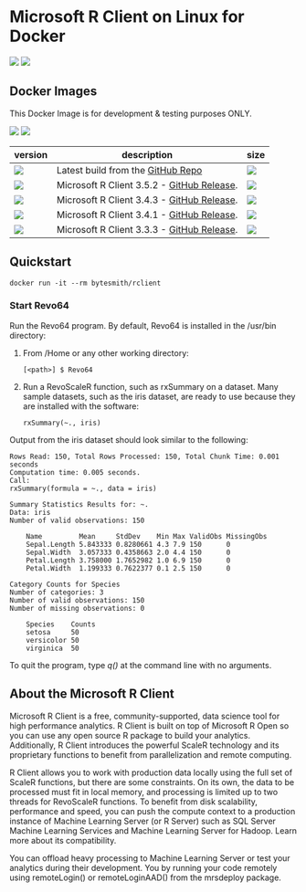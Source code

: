# Microsoft R Client on Linux for Docker

[![](https://img.shields.io/github/license/mashape/apistatus.svg)](https://github.com/SaschaDittmann/docker-images-rclient)
[![](https://img.shields.io/github/tag/SaschaDittmann/docker-images-rclient.svg)](https://github.com/SaschaDittmann/docker-images-rclient)


## Docker Images

This Docker Image is for development & testing purposes ONLY.

[![](https://img.shields.io/docker/pulls/bytesmith/rclient.svg)](https://hub.docker.com/r/bytesmith/rclient)
[![](https://img.shields.io/docker/automated/bytesmith/rclient.svg)](https://hub.docker.com/r/bytesmith/rclient/builds)

version          | description                               | size 
---------------- | ----------------------------------------- | ------
[![](https://images.microbadger.com/badges/version/bytesmith/rclient.svg)](https://hub.docker.com/r/bytesmith/rclient) | Latest build from the [GitHub Repo](https://github.com/SaschaDittmann/docker-images-rclient) | [![](https://images.microbadger.com/badges/image/bytesmith/rclient.svg)](https://microbadger.com/images/bytesmith/rclient)
[![](https://images.microbadger.com/badges/version/bytesmith/rclient:3.5.2.svg)](https://hub.docker.com/r/bytesmith/rclient) | Microsoft R Client 3.5.2 - [GitHub Release](https://github.com/SaschaDittmann/docker-images-rclient/releases/tag/3.5.2).  | [![](https://images.microbadger.com/badges/image/bytesmith/rclient:3.5.2.svg)](https://microbadger.com/images/bytesmith/rclient:3.5.2)
[![](https://images.microbadger.com/badges/version/bytesmith/rclient:3.4.3.svg)](https://hub.docker.com/r/bytesmith/rclient) | Microsoft R Client 3.4.3 - [GitHub Release](https://github.com/SaschaDittmann/docker-images-rclient/releases/tag/3.4.3).  | [![](https://images.microbadger.com/badges/image/bytesmith/rclient:3.4.3.svg)](https://microbadger.com/images/bytesmith/rclient:3.4.3)
[![](https://images.microbadger.com/badges/version/bytesmith/rclient:3.4.1.svg)](https://hub.docker.com/r/bytesmith/rclient) | Microsoft R Client 3.4.1 - [GitHub Release](https://github.com/SaschaDittmann/docker-images-rclient/releases/tag/3.4.1).  | [![](https://images.microbadger.com/badges/image/bytesmith/rclient:3.4.1.svg)](https://microbadger.com/images/bytesmith/rclient:3.4.1)
[![](https://images.microbadger.com/badges/version/bytesmith/rclient:3.3.3.svg)](https://hub.docker.com/r/bytesmith/rclient) | Microsoft R Client 3.3.3 - [GitHub Release](https://github.com/SaschaDittmann/docker-images-rclient/releases/tag/3.3.3).  | [![](https://images.microbadger.com/badges/image/bytesmith/rclient:3.3.3.svg)](https://microbadger.com/images/bytesmith/rclient:3.3.3)

## Quickstart

```
docker run -it --rm bytesmith/rclient
```

### Start Revo64

Run the Revo64 program. By default, Revo64 is installed in the /usr/bin directory:

1. From /Home or any other working directory:
    ```
    [<path>] $ Revo64
    ```

2. Run a RevoScaleR function, such as rxSummary on a dataset. Many sample datasets, such as the iris dataset, are ready to use because they are installed with the software:
    ```
    rxSummary(~., iris)
    ```

Output from the iris dataset should look similar to the following:

```
Rows Read: 150, Total Rows Processed: 150, Total Chunk Time: 0.001 seconds
Computation time: 0.005 seconds.
Call:
rxSummary(formula = ~., data = iris)

Summary Statistics Results for: ~.
Data: iris
Number of valid observations: 150

    Name         Mean     StdDev    Min Max ValidObs MissingObs
    Sepal.Length 5.843333 0.8280661 4.3 7.9 150      0
    Sepal.Width  3.057333 0.4358663 2.0 4.4 150      0
    Petal.Length 3.758000 1.7652982 1.0 6.9 150      0
    Petal.Width  1.199333 0.7622377 0.1 2.5 150      0

Category Counts for Species
Number of categories: 3
Number of valid observations: 150
Number of missing observations: 0

    Species    Counts
    setosa     50
    versicolor 50
    virginica  50
```

To quit the program, type *q()* at the command line with no arguments.

## About the Microsoft R Client

Microsoft R Client is a free, community-supported, data science tool for high performance analytics. R Client is built on top of Microsoft R Open so you can use any open source R package to build your analytics. Additionally, R Client introduces the powerful ScaleR technology and its proprietary functions to benefit from parallelization and remote computing.

R Client allows you to work with production data locally using the full set of ScaleR functions, but there are some constraints. On its own, the data to be processed must fit in local memory, and processing is limited up to two threads for RevoScaleR functions. To benefit from disk scalability, performance and speed, you can push the compute context to a production instance of Machine Learning Server (or R Server) such as SQL Server Machine Learning Services and Machine Learning Server for Hadoop. Learn more about its compatibility.

You can offload heavy processing to Machine Learning Server or test your analytics during their development. You by running your code remotely using remoteLogin() or remoteLoginAAD() from the mrsdeploy package.

